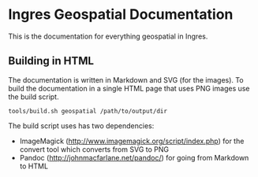 # Ingres Geospatial Documentation #

This is the documentation for everything geospatial in Ingres.

## Building in HTML ##

The documentation is written in Markdown and SVG (for the images). To build the documentation in a single HTML page that uses PNG images use the build script.

    tools/build.sh geospatial /path/to/output/dir

The build script uses has two dependencies:

* ImageMagick (http://www.imagemagick.org/script/index.php) for the convert tool which converts from SVG to PNG
* Pandoc (http://johnmacfarlane.net/pandoc/) for going from Markdown to HTML
